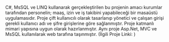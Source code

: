 C#, MsSQL ve LINQ kullanarak gerçekleştirilen bu projenin amacı kurumlar tarafından personelin; maaş, izin ve iş takibini yapabileceği bir masaüstü uygulamasıdır.
Proje çift kullanıcılı olarak tasarlanıp yönetici ve çalışan girişi gerekli kullanıcı adı ve şifre girişlerine göre sağlanmıştır.
Proje katmanlı mimari yapısına uygun olarak hazırlanmıştır.
Aynı proje Asp.Net, MVC ve MsSQL kullanılarak web tarafına taşınmıştır. (İlgili Proje Linki: )
